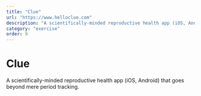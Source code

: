 ```yaml
---
title: "Clue"
url: "https://www.helloclue.com"
description: "A scientifically-minded reproductive health app (iOS, Android) that goes beyond mere period tracking."
category: "exercise"
order: 9
---
```


# Clue

A scientifically-minded reproductive health app (iOS, Android) that goes beyond mere period tracking.
